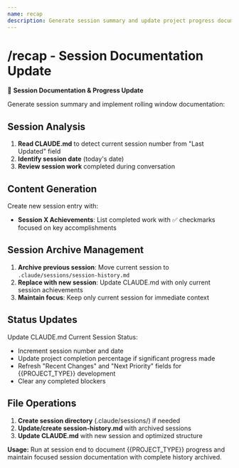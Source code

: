 ```yaml
---
name: recap
description: Generate session summary and update project progress documentation
---
```


# /recap - Session Documentation Update

🔄 **Session Documentation & Progress Update**

Generate session summary and implement rolling window documentation:

## Session Analysis
1. **Read CLAUDE.md** to detect current session number from "Last Updated" field
2. **Identify session date** (today's date)
3. **Review session work** completed during conversation

## Content Generation
Create new session entry with:
- **Session X Achievements**: List completed work with ✅ checkmarks focused on key accomplishments

## Session Archive Management
1. **Archive previous session**: Move current session to `.claude/sessions/session-history.md`
2. **Replace with new session**: Update CLAUDE.md with only current session achievements
3. **Maintain focus**: Keep only current session for immediate context

## Status Updates
Update CLAUDE.md Current Session Status:
- Increment session number and date
- Update project completion percentage if significant progress made
- Refresh "Recent Changes" and "Next Priority" fields for {{PROJECT_TYPE}} development
- Clear any completed blockers

## File Operations
1. **Create session directory** (.claude/sessions/) if needed
2. **Update/create session-history.md** with archived sessions
3. **Update CLAUDE.md** with new session and optimized structure

**Usage:** Run at session end to document {{PROJECT_TYPE}} progress and maintain focused session documentation with complete history archived.